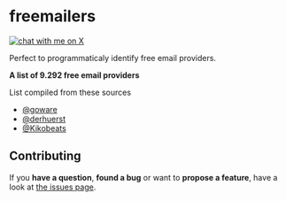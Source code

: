 # freemailers
[![chat with me on X](https://img.shields.io/badge/chat_with_me_on_x)](https://x.com/daemkl)

Perfect to programmaticaly identify free email providers.

**A list of 9.292 free email providers**

List compiled from these sources
- [@goware](https://github.com/goware/emailproviders)
- [@derhuerst](https://github.com/derhuerst)
- [@Kikobeats](https://github.com/Kikobeats)


## Contributing

If you **have a question**, **found a bug** or want to **propose a feature**, have a look at [the issues page](https://github.com/daemkl/freemailers/issues).
